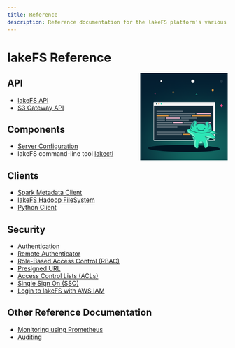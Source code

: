 ```yaml
---
title: Reference
description: Reference documentation for the lakeFS platform's various APIs, CLIs, and file formats.
---
```


# lakeFS Reference

<img src="../assets/img/docs_logo.png" alt="lakeFS Docs" width=200 style="float: right; margin: 0 0 10px 10px;"/>

## API

- [lakeFS API](./api.md)
- [S3 Gateway API](./s3.md)

## Components

- [Server Configuration](./configuration.md)
- lakeFS command-line tool [lakectl](./cli.md)

## Clients

- [Spark Metadata Client](./spark-client.md)
- [lakeFS Hadoop FileSystem](../integrations/spark.md#lakefs-hadoop-filesystem)
- [Python Client](../integrations/python.md)

## Security

- [Authentication](../security/authentication.md)
- [Remote Authenticator](../security/remote-authenticator.md)
- [Role-Based Access Control (RBAC)](../security/rbac.md)
- [Presigned URL](../security/presigned-url.md)
- [Access Control Lists (ACLs)](../security/access-control-lists.md)
- [Single Sign On (SSO)](../security/sso.md)
- [Login to lakeFS with AWS IAM](../security/external-principals-aws.md)
  
## Other Reference Documentation

- [Monitoring using Prometheus](./monitor.md)
- [Auditing](./auditing.md)